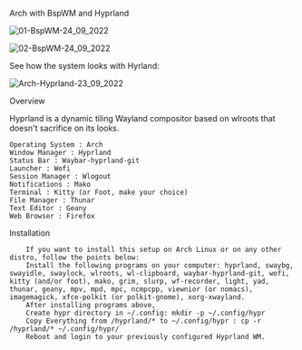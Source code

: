 Arch with BspWM and Hyprland

![01-BspWM-24_09_2022](https://user-images.githubusercontent.com/13444013/192105740-6720995e-b9e9-4668-894f-dd9db851c19b.png)

![02-BspWM-24_09_2022](https://user-images.githubusercontent.com/13444013/192105748-83ec3429-f879-431f-8fa5-b741510e157d.png)

See how the system looks with Hyrland:

![Arch-Hyprland-23_09_2022](https://user-images.githubusercontent.com/13444013/192105792-a09413e3-8a68-476a-aed1-34b7db63b676.png)

Overview

Hyprland is a dynamic tiling Wayland compositor based on wlroots that doesn't sacrifice on its looks.

    Operating System : Arch 
    Window Manager : Hyprland
    Status Bar : Waybar-hyprland-git
    Launcher : Wofi
    Session Manager : Wlogout
    Notifications : Mako
    Terminal : Kitty (or Foot, make your choice)
    File Manager : Thunar
    Text Editor : Geany
    Web Browser : Firefox

Installation

        If you want to install this setup on Arch Linux or on any other distro, follow the points below:
        Install the following programs on your computer: hyprland, swaybg, swayidle, swaylock, wlroots, wl-clipboard, waybar-hyprland-git, wofi, kitty (and/or foot), mako, grim, slurp, wf-recorder, light, yad, thunar, geany, mpv, mpd, mpc, ncmpcpp, viewnior (or nomacs), imagemagick, xfce-polkit (or polkit-gnome), xorg-xwayland.
        After installing programs above, 
        Create hypr directory in ~/.config: mkdir -p ~/.config/hypr
        Copy Everything from /hyprland/* to ~/.config/hypr : cp -r /hyprland/* ~/.config/hypr/
        Reboot and login to your previously configured Hyprland WM.
